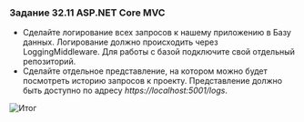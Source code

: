 ### Задание 32.11  ASP.NET Core MVC

* Сделайте логирование всех запросов к нашему приложению в Базу данных. Логирование должно происходить через LoggingMiddleware. Для работы с базой подключите свой отдельный репозиторий.
* Сделайте отдельное представление, на котором можно будет посмотреть историю запросов к проекту. Представление должно быть доступно по адресу _https://localhost:5001/logs_.


![Итог](wwwroot/Module32.png)